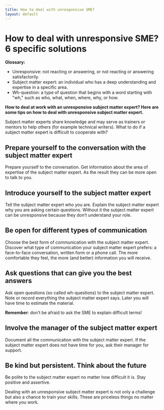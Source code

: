 ```yaml
---
title: How to deal with unresponsive SME?
layout: default
---
```


# How to deal with unresponsive SME? 6 specific solutions

**Glossary:**

- Unresponsive: not reacting or answering, or not reacting or answering satisfactorily.
- Subject matter expert: an individual who has a deep understanding and expertise in a specific area.
- Wh-question: a type of question that begins with a word starting with "wh," such as who, what, when, where, why, or how.

**How to deal at work with an unresponsive subject matter expert? Here are some tips on how to deal with unresponsive subject matter expert.**

Subject matter experts share knowledge and may serve as trainers or mentors to help others (for example technical writers). What to do if a subject matter expert is difficult to cooperate with?

## Prepare yourself to the conversation with the subject matter expert

Prepare yourself to the conversation. Get information about the area of expertise of the subject matter expert. As the result they can be more open to talk to you.

## Introduce yourself to the subject matter expert

Tell the subject matter expert who you are. Explain the subject matter expert why you are asking certain questions. Without it the subject matter expert can be unresponsive because they don’t understand your role.

## Be open for different types of communication

Choose the best form of communication with the subject matter expert. Discover what type of communication your subject matter expert prefers: a face-to-face conversation, written form or a phone call. The more comfortable they feel, the more (and better) information you will receive.

## Ask questions that can give you the best answers

Ask open questions (so called wh-questions) to the subject matter expert. Note or record everything the subject matter expert says. Later you will have time to estimate the material.

**Remember**: don’t be afraid to ask the SME to explain difficult terms!

## Involve the manager of the subject matter expert

Document all the communication with the subject matter expert. If the subject matter expert does not have time for you, ask their manager for support.

## Be kind but persistent. Think about the future

Be polite to the subject matter expert no matter how difficult it is. Stay positive and assertive.

Dealing with an unresponsive subject matter expert is not only a challenge but also a chance to train your skills. These are priceless things no matter where you work.
